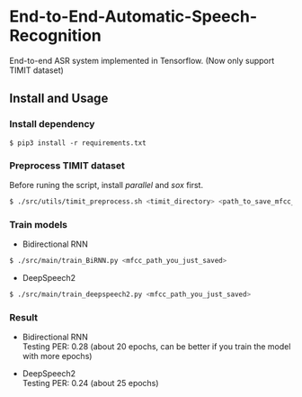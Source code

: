 # End-to-End-Automatic-Speech-Recognition
End-to-end ASR system implemented in Tensorflow. (Now only support TIMIT dataset)

## Install and Usage
### Install dependency
```
$ pip3 install -r requirements.txt
```

### Preprocess TIMIT dataset
Before runing the script, install *parallel* and *sox* first.  
```bash
$ ./src/utils/timit_preprocess.sh <timit_directory> <path_to_save_mfcc_feature>
```

### Train models

* Bidirectional RNN
```bash
$ ./src/main/train_BiRNN.py <mfcc_path_you_just_saved>
``` 

* DeepSpeech2
```bash
$ ./src/main/train_deepspeech2.py <mfcc_path_you_just_saved>
```

### Result  
* Bidirectional RNN  
Testing PER: 0.28 (about 20 epochs, can be better if you train the model with more epochs)  

* DeepSpeech2  
Testing PER: 0.24 (about 25 epochs)


